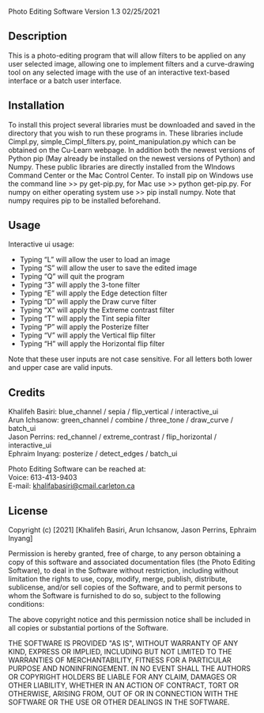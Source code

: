 Photo Editing Software   Version 1.3   02/25/2021


Description
------------ 
This is a photo-editing program that will allow filters to be applied on any user 
selected image, allowing one to implement filters and a curve-drawing tool on any 
selected image with the use of an interactive text-based interface or a batch user 
interface. 


Installation
-------------
To install this project several libraries must be downloaded and saved in the directory 
that you wish to run these programs in. These libraries include Cimpl.py, simple_Cimpl_filters.py, 
point_manipulation.py which can be obtained on the Cu-Learn webpage. In addition both the newest 
versions of Python pip (May already be installed on the newest versions of Python) and Numpy. 
These public libraries are directly installed from the WIndows Command Center or the Mac Control Center. 
To install pip on Windows use the command line >> py get-pip.py, for Mac use >> python get-pip.py. 
For numpy on either operating system use >> pip install numpy. Note that numpy requires pip to be 
installed beforehand.


Usage
------
Interactive ui usage:

- Typing “L” will allow the user to load an image
- Typing “S” will allow the user to save the edited image
- Typing “Q” will quit the program
- Typing “3” will apply the 3-tone filter 
- Typing “E” will apply the Edge detection filter
- Typing “D” will apply the Draw curve filter
- Typing “X” will apply the Extreme contrast filter
- Typing “T” will apply the Tint sepia filter
- Typing “P” will apply the Posterize filter
- Typing “V” will apply the Vertical flip filter
- Typing “H” will apply the Horizontal flip filter

Note that these user inputs are not case sensitive. For all letters both lower and upper 
case are valid inputs.


Credits
--------
Khalifeh Basiri: blue_channel / sepia / flip_vertical / interactive_ui  <br/>
Arun Ichsanow: green_channel / combine / three_tone / draw_curve / batch_ui <br/>
Jason Perrins: red_channel / extreme_contrast / flip_horizontal / interactive_ui <br/>
Ephraim Inyang: posterize / detect_edges / batch_ui

Photo Editing Software can be reached at:<br/>
Voice: 613-413-9403<br/>
E-mail: khalifabasiri@cmail.carleton.ca



License
--------
Copyright (c) [2021] [Khalifeh Basiri, Arun Ichsanow, Jason Perrins, Ephraim Inyang]

Permission is hereby granted, free of charge, to any person obtaining a copy of this 
software and associated documentation files (the Photo Editing Software), to deal in the Software 
without restriction, including without limitation the rights to use, copy, modify, merge, 
publish, distribute, sublicense, and/or sell copies of the Software, and to permit persons 
to whom the Software is furnished to do so, subject to the following conditions:

The above copyright notice and this permission notice shall be included in all copies 
or substantial portions of the Software.

THE SOFTWARE IS PROVIDED "AS IS", WITHOUT WARRANTY OF ANY KIND, EXPRESS OR IMPLIED, 
INCLUDING BUT NOT LIMITED TO THE WARRANTIES OF MERCHANTABILITY, FITNESS FOR A PARTICULAR 
PURPOSE AND NONINFRINGEMENT. IN NO EVENT SHALL THE AUTHORS OR COPYRIGHT HOLDERS BE LIABLE 
FOR ANY CLAIM, DAMAGES OR OTHER LIABILITY, WHETHER IN AN ACTION OF CONTRACT, TORT OR OTHERWISE, 
ARISING FROM, OUT OF OR IN CONNECTION WITH THE SOFTWARE OR THE USE OR OTHER DEALINGS IN THE SOFTWARE.
